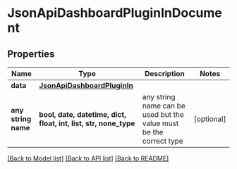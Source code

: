# JsonApiDashboardPluginInDocument


## Properties
Name | Type | Description | Notes
------------ | ------------- | ------------- | -------------
**data** | [**JsonApiDashboardPluginIn**](JsonApiDashboardPluginIn.md) |  | 
**any string name** | **bool, date, datetime, dict, float, int, list, str, none_type** | any string name can be used but the value must be the correct type | [optional]

[[Back to Model list]](../README.md#documentation-for-models) [[Back to API list]](../README.md#documentation-for-api-endpoints) [[Back to README]](../README.md)


